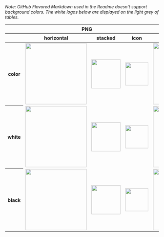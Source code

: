 ## <project full name>

*Note: GitHub Flavored Markdown used in the Readme doesn't support background colors. The white logos below are displayed on the light grey of tables.*

<table class="logos-table">
	<thead>
		<tr>
			<th></th>
			<th colspan="3">PNG</th>
			<th colspan="3">SVG</th>
		</tr>
		<tr>
			<th></th>
			<th>horizontal</th>
			<th>stacked</th>
			<th>icon</th>
			<th>horizontal</th>
			<th>stacked</th>
			<th>icon</th>
		</tr>
	</thead>	
    <tbody>
		<tr>
			<th>color</th>
			<td><a href="horizontal/color/<project name>-horizontal-color.png" download><img src="horizontal/color/amundsen-horizontal-color.png" width="200"></a></td>
			<td><a href="stacked/color/<project name>-stacked-color.png" download><img src="stacked/color/amundsen-stacked-color.png" width="95"></a></td>
			<td><a href="icon/color/<project name>-icon-color.png" download><img src="icon/color/amundsen-icon-color.png" width="75"></a></td>
			<td><a href="horizontal/color/<project name>-horizontal-color.svg" download><img src="horizontal/color/amundsen-horizontal-color.svg" width="200"></a></td>
			<td><a href="stacked/color/<project name>-stacked-color.svg" download><img src="stacked/color/amundsen-stacked-color.svg" width="95"></a></td>
			<td><a href="icon/color/<project name>-icon-color.png" download><img src="icon/color/amundsen-icon-color.png" width="75"></a></td>
		</tr>
		<tr>
			<th>white</th>
			<td><a href="horizontal/white/<project name>-horizontal-white.png" download><img src="horizontal/white/<project name>-horizontal-white.png" width="200"></a></td>
			<td><a href="stacked/white/<project name>-stacked-white.png" download><img src="stacked/white/<project name>-stacked-white.png" width="95"></a></td>
			<td><a href="icon/white/<project name>-icon-white.png" download><img src="icon/white/<project name>-icon-white.png" width="75"></a></td>
			<td><a href="horizontal/white/<project name>-horizontal-white.svg" download><img src="horizontal/white/<project name>-horizontal-white.svg" width="200"></a></td>
			<td><a href="stacked/white/<project name>-stacked-white.svg" download><img src="stacked/white/<project name>-stacked-white.svg" width="95"></a></td>
			<td><a href="icon/white/<project name>-icon-white.svg" download><img src="icon/white/<project name>-icon-white.svg" width="75"></a></td>
		</tr>
		<tr>
			<th>black</th>
			<td><a href="horizontal/black/<project name>-horizontal-black.png" download><img src="horizontal/black/<project name>-horizontal-black.png" width="200"></a></td>
			<td><a href="stacked/black/<project name>-stacked-black.png" download><img src="stacked/black/<project name>-stacked-black.png" width="95"></a></td>
			<td><a href="icon/black/<project name>-icon-black.png" download><img src="icon/black/<project name>-icon-black.png" width="75"></a></td>
			<td><a href="horizontal/black/<project name>-horizontal-black.svg" download><img src="horizontal/black/<project name>-horizontal-black.svg" width="200"></a></td>
			<td><a href="stacked/black/<project name>-stacked-black.svg" download><img src="stacked/black/<project name>-stacked-black.svg" width="95"></a></td>
			<td><a href="icon/black/<project name>-icon-black.svg" download><img src="icon/black/<project name>-icon-black.svg" width="75"></a></td>
		</tr>
	</tbody>	
</table>
